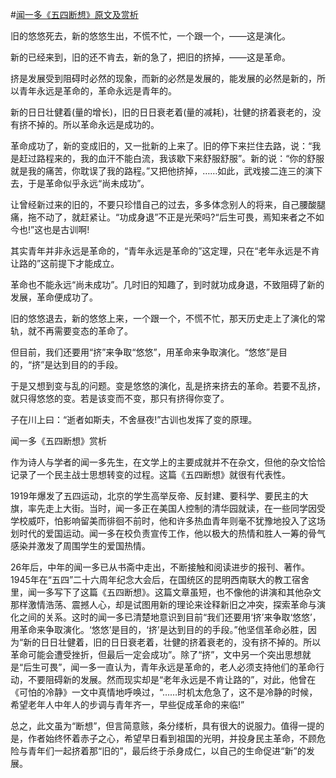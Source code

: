 #[闻一多《五四断想》原文及赏析](https://www.vrrw.net/wx/9048.html)

旧的悠悠死去，新的悠悠生出，不慌不忙，一个跟一个，——这是演化。

新的已经来到，旧的还不肯去，新的急了，把旧的挤掉，——这是革命。

挤是发展受到阻碍时必然的现象，而新的必然是发展的，能发展的必然是新的，所以青年永远是革命的，革命永远是青年的。

新的日日壮健着(量的增长)，旧的日日衰老着(量的减耗)，壮健的挤着衰老的，没有挤不掉的。所以革命永远是成功的。



革命成功了，新的变成旧的，又一批新的上来了。旧的停下来拦住去路，说：“我是赶过路程来的，我的血汗不能白流，我该歇下来舒服舒服”。新的说：“你的舒服就是我的痛苦，你耽误了我的路程。”又把他挤掉，……如此，武戏接二连三的演下去，于是革命似乎永远“尚未成功”。

让曾经新过来的旧的，不要只珍惜自己的过去，多多体念别人的将来，自己腰酸腿痛，拖不动了，就赶紧让。“功成身退”不正是光荣吗?“后生可畏，焉知来者之不如今也!”这也是古训啊!

其实青年并非永远是革命的，“青年永远是革命的”这定理，只在“老年永远是不肯让路的”这前提下才能成立。

革命也不能永远“尚未成功”。几时旧的知趣了，到时就功成身退，不致阻碍了新的发展，革命便成功了。

旧的悠悠退去，新的悠悠上来，一个跟一个，不慌不忙，那天历史走上了演化的常轨，就不再需要变态的革命了。

但目前，我们还要用“挤”来争取“悠悠”，用革命来争取演化。“悠悠”是目的，“挤”是达到目的的手段。

于是又想到变与乱的问题。变是悠悠的演化，乱是挤来挤去的革命。若要不乱挤，就只得悠悠的变。若是该变而不变，那只有挤得你变了。

子在川上曰：“逝者如斯夫，不舍昼夜!”古训也发挥了变的原理。

闻一多《五四断想》赏析

作为诗人与学者的闻一多先生，在文学上的主要成就并不在杂文，但他的杂文恰恰记录了一个民主战士思想转变的过程。这篇《五四断想》就很有代表性。

1919年爆发了五四运动，北京的学生高举反帝、反封建、要科学、要民主的大旗，率先走上大街。当时，闻一多正在美国人控制的清华园就读，在一些同学因受学校威吓，怕影响留美而徘徊不前时，他和许多热血青年则毫不犹豫地投入了这场划时代的爱国运动。闻一多在校负责宣传工作，他以极大的热情和胜人一筹的骨气感染并激发了周围学生的爱国热情。

26年后，中年的闻一多已从书斋中走出，不断接触和阅读进步的报刊、著作。1945年在“五四”二十六周年纪念大会后，在国统区的昆明西南联大的教工宿舍里，闻一多写下了这篇《五四断想》。这篇文章虽短，也不像他的讲演和其他杂文那样激情浩荡、震撼人心，却是试图用新的理论来诠释新旧之冲突，探索革命与演化之间的关系。这时的闻一多已清楚地意识到目前“我们还要用‘挤’来争取‘悠悠’，用革命来争取演化。‘悠悠’是目的，‘挤’是达到目的的手段。”他坚信革命必胜，因为“新的日日壮健着，旧的日日衰老着，壮健的挤着衰老的，没有挤不掉的。所以革命可能会遭受挫折，但最后一定会成功”。除了“挤”，文中另一个突出思想就是“后生可畏”，闻一多一直认为，青年永远是革命的，老人必须支持他们的革命行动，不要阻碍新的发展。然而现实却是“老年永远是不肯让路的”，对此，他曾在《可怕的冷静》一文中真情地呼唤过，“……时机太危急了，这不是冷静的时候，希望老年人中年人的步调与青年齐一，早些促成革命的来临!”

总之，此文虽为“断想”，但言简意赅，条分缕析，具有很大的说服力。值得一提的是，作者始终怀着赤子之心，希望早日看到祖国的光明，并投身民主革命，不顾危险与青年们一起挤着那“旧的”，最后终于杀身成仁，以自己的生命促进“新”的发展。

